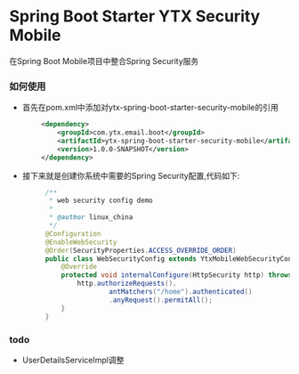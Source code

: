 Spring Boot Starter YTX Security Mobile
================================
在Spring Boot Mobile项目中整合Spring Security服务


### 如何使用

* 首先在pom.xml中添加对ytx-spring-boot-starter-security-mobile的引用
```xml
        <dependency>
            <groupId>com.ytx.email.boot</groupId>
            <artifactId>ytx-spring-boot-starter-security-mobile</artifactId>
            <version>1.0.0-SNAPSHOT</version>
        </dependency>       
```
* 接下来就是创建你系统中需要的Spring Security配置,代码如下:

```java
         /**
          * web security config demo
          *
          * @author linux_china
          */
         @Configuration
         @EnableWebSecurity
         @Order(SecurityProperties.ACCESS_OVERRIDE_ORDER)
         public class WebSecurityConfig extends YtxMobileWebSecurityConfigurerAdapter {
             @Override
             protected void internalConfigure(HttpSecurity http) throws Exception {
                 http.authorizeRequests().
                         antMatchers("/home").authenticated()
                         .anyRequest().permitAll();
             }
         }
```


### todo 

* UserDetailsServiceImpl调整
